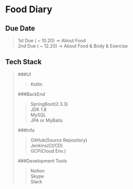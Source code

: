 # Food Diary

## Due Date
> 1st Due ( ~ 10.20) -> About Food  
> 2nd Due ( ~ 12.20) -> About Food & Body & Exercise
>

## Tech Stack
> ###UI
>> Kotlin
>
> ###BackEnd
>> SpringBoot(2.3.3)  
>> JDK 1.8  
>> MySQL  
>> JPA or MyBatis
>
> ###Infa
>> GitHub(Source Repository)  
>> Jenkins(CI/CD)  
>> GCP(Cloud Env.)  
>
> ###Development Tools
>> Notion  
>> Skype  
>> Slack